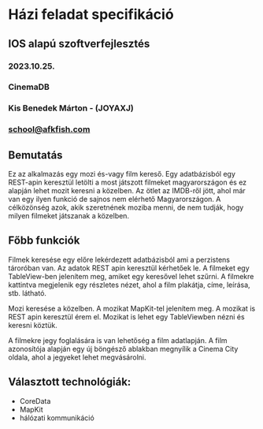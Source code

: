 # Házi feladat specifikáció
## IOS alapú szoftverfejlesztés
### 2023.10.25.
### CinemaDB
### Kis Benedek Márton - (JOYAXJ)
### school@afkfish.com

## Bemutatás

Ez az alkalmazás egy mozi és-vagy film kereső. Egy adatbázisból egy REST-apin keresztül letölti a most 
játszott filmeket magyarországon és ez alapján lehet mozit keresni a közelben. Az ötlet az IMDB-ről jött,
ahol már van egy ilyen funkció de sajnos nem elérhető Magyarországon. A célközönség azok, akik szeretnének
moziba menni, de nem tudják, hogy milyen filmeket játszanak a közelben.

## Főbb funkciók

Filmek keresése egy előre lekérdezett adatbázisból ami a perzistens tároróban van. Az adatok REST apin keresztül kérhetőek le. A filmeket egy TableView-ben jelenítem meg, amiket egy keresővel lehet szűrni. A filmekre kattintva
megjelenik egy részletes nézet, ahol a film plakátja, címe, leírása, stb. látható.

Mozi keresése a közelben. A mozikat MapKit-tel jelenítem meg. A mozikat is REST apin keresztül érem el. Mozikat is lehet egy TableViewben nézni és keresni köztük.

A filmekre jegy foglalására is van lehetőség a film adatlapján. A film azonosítója alapján egy új böngésző ablakban megnyílik a Cinema City oldala, ahol a jegyeket lehet megvásárolni.

## Választott technológiák:

- CoreData
- MapKit
- hálózati kommunikáció